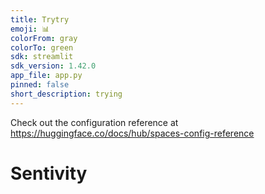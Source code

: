 ```yaml
---
title: Trytry
emoji: 📊
colorFrom: gray
colorTo: green
sdk: streamlit
sdk_version: 1.42.0
app_file: app.py
pinned: false
short_description: trying
---
```


Check out the configuration reference at https://huggingface.co/docs/hub/spaces-config-reference
# Sentivity
